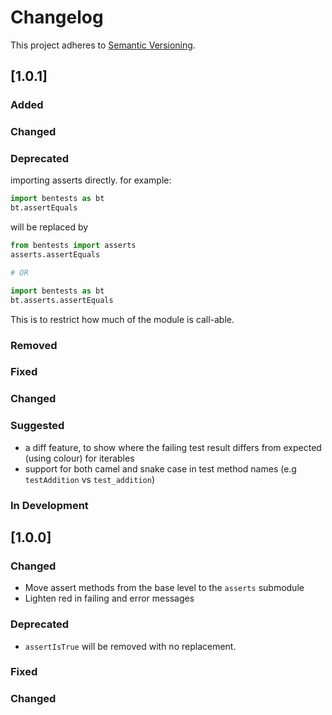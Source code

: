 # Changelog

This project adheres to [Semantic Versioning](https://semver.org).

## [1.0.1]

### Added

### Changed

### Deprecated
importing asserts directly. for example:
```python
import bentests as bt
bt.assertEquals
```
will be replaced by
```python
from bentests import asserts
asserts.assertEquals

# OR

import bentests as bt
bt.asserts.assertEquals
```
This is to restrict how much of the module is call-able.

### Removed

### Fixed

### Changed

### Suggested
- a diff feature, to show where the failing test result differs from expected (using colour) for iterables
- support for both camel and snake case in test method names (e.g `testAddition` vs `test_addition`) 

### In Development



## [1.0.0]

### Changed

- Move assert methods from the base level to the `asserts` submodule
- Lighten red in failing and error messages

### Deprecated

- `assertIsTrue` will be removed with no replacement.

### Fixed

### Changed

